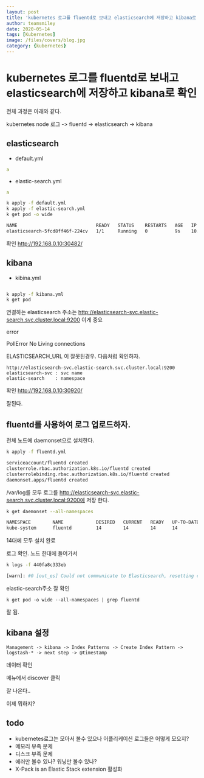 ```yaml
---
layout: post
title: 'kubernetes 로그를 fluentd로 보내고 elasticsearch에 저장하고 kibana로 확인' 
author: teamsmiley
date: 2020-05-14
tags: [Kubernetes]
image: /files/covers/blog.jpg
category: {kubernetes}
---
```


# kubernetes 로그를 fluentd로 보내고 elasticsearch에 저장하고 kibana로 확인

전체 과정은 아래와 같다. 

kubernetes node 로그 -> fluentd -> elasticsearch -> kibana

## elasticsearch 
* default.yml

```yml
a
```

* elastic-search.yml
```yml
a
```

```bash
k apply -f default.yml
k apply -f elastic-search.yml
k get pod -o wide

NAME                             READY   STATUS    RESTARTS   AGE   IP            NODE     NOMINATED NODE   READINESS GATES
elasticsearch-5fcd8ff46f-224cv   1/1     Running   0          9s    10.47.128.9   node10   <none>           <none>
```

확인 <http://192.168.0.10:30482/>



## kibana
* kibina.yml
```yml

```

```bash
k apply -f kibana.yml
k get pod 
```

연결하는 elasticsearch 주소는 http://elasticsearch-svc.elastic-search.svc.cluster.local:9200 이게 중요

error 

PollError No Living connections

ELASTICSEARCH_URL 이 잘못된경우. 다음처럼 확인하자.
```
http://elasticsearch-svc.elastic-search.svc.cluster.local:9200 
elasticsearch-svc : svc name
elastic-search    : namespace
```

확인 <http://192.168.0.10:30920/>

잘된다.

## fluentd를 사용하여 로그 업로드하자.

전체 노드에 daemonset으로 설치한다.

```bash
k apply -f fluentd.yml

serviceaccount/fluentd created
clusterrole.rbac.authorization.k8s.io/fluentd created
clusterrolebinding.rbac.authorization.k8s.io/fluentd created
daemonset.apps/fluentd created
```

/var/log를 모두 로그를  http://elasticsearch-svc.elastic-search.svc.cluster.local:9200에 저장 한다.

```bash
k get daemonset --all-namespaces

NAMESPACE        NAME            DESIRED   CURRENT   READY   UP-TO-DATE   AVAILABLE   NODE SELECTOR                 AGE
kube-system      fluentd         14        14        14      14           14          <none>                        67s
```

14대에 모두 설치 완료

로그 확인. 노드 한대에 들어가서 

```bash
k logs -f 440fa8c333eb

[warn]: #0 [out_es] Could not communicate to Elasticsearch, resetting connection and trying again. getaddrinfo: Name or service not known (SocketError)
```

elastic-search주소 잘 확인 
```
k get pod -o wide --all-namespaces | grep fluentd
```
잘 됨. 


## kibana 설정

```
Management -> kibana -> Index Patterns -> Create Index Pattern -> logstash-* -> next step -> @timestamp
```

데이터 확인

메뉴에서 discover 클릭

잘 나온다..

이제 뭐하지?


## todo 
* kubernetes로그는 모아서 볼수 있으나 어플리케이션 로그들은 어떻게 모으지?
* 메모리 부족 문제
* 디스크 부족 문제
* 에러만 볼수 있나? 워닝만 볼수 있나?
* X-Pack is an Elastic Stack extension 활성화



